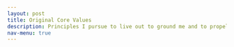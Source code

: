 ```yaml
---
layout: post
title: Original Core Values
description: Principles I pursue to live out to ground me and to propel me to my purpose and goals. 
nav-menu: true
---
```


